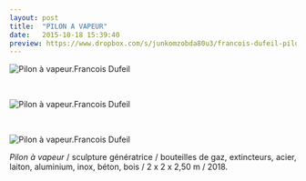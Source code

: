 ```yaml
---
layout: post
title:  "PILON A VAPEUR"
date:   2015-10-18 15:39:40
preview: https://www.dropbox.com/s/junkomzobda80u3/francois-dufeil-pilon-a-vapeur-preview.jpeg?raw=1
---
```


<img src="https://www.dropbox.com/s/zj0wes7s9uu6qwy/francois-dufeil-Pilon-a-vapeur-2018.jpeg?raw=1" alt="Pilon &agrave; vapeur.Francois Dufeil"> 
<p>&nbsp;</p>

<img src="https://www.dropbox.com/s/kjdrnd514qz94qf/francois-dufeil-Pilon-a-vapeur-2018%20%283%29.jpeg?raw=1" alt="Pilon &agrave; vapeur.Francois Dufeil"> 
<p>&nbsp;</p> 

<img src="https://www.dropbox.com/s/3ayo949vdhuybp6/francois-dufeil-Pilon-a-vapeur-2018%20%284%29.jpeg?raw=1" alt="Pilon &agrave; vapeur.Francois Dufeil"> 


<p style="text-align:justify">
<span style="font-style: italic;">Pilon &agrave; vapeur</span> / sculpture g&eacute;n&eacute;ratrice / bouteilles de gaz, extincteurs, acier, laiton, aluminium, inox, b&eacute;ton, bois / 2 x 2 x 2,50 m / 2018.
</p>
<br>






